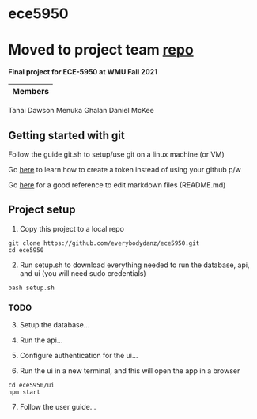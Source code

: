 # ece5950
# Moved to project team [repo](https://github.com/WebFrameworks-F21/semester-project-td-mg-dm)

__Final project for ECE-5950 at WMU Fall 2021__

Members |
-- |
Tanai Dawson
Menuka Ghalan
Daniel McKee

## Getting started with git

Follow the guide git.sh to setup/use git on a linux machine (or VM)

Go [here](https://eddrichjanzzen.github.io/blog/2021/08/29/support-for-password-authentication-removed.html "Create Token") to learn how to create a token instead of using your github p/w

Go [here](https://github.com/tchapi/markdown-cheatsheet "markdown-cheatsheet") for a good reference to edit markdown files (README.md)

## Project setup

1. Copy this project to a local repo

~~~
git clone https://github.com/everybodydanz/ece5950.git
cd ece5950
~~~

2. Run setup.sh to download everything needed to run the database, api, and ui (you will need sudo credentials)

~~~
bash setup.sh
~~~

### TODO

3. Setup the database...

4. Run the api...

5. Configure authentication for the ui...

6. Run the ui in a new terminal, and this will open the app in a browser

~~~
cd ece5950/ui
npm start
~~~

7. Follow the user guide...

